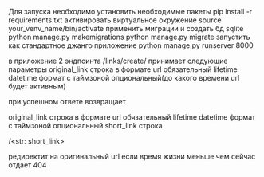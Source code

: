 Для запуска необходимо установить необходимые пакеты
pip install -r requirements.txt
активировать виртуальное окружение
source your_venv_name/bin/activate
применить миграции и создать бд sqlite
python manage.py makemigrations
python manage.py migrate
запустить как стандартное джанго приложение
python manage.py runserver 8000

в приложение 2 эндпоинта
/links/create/
принимает следующие параметры
original_link строка в формате url обязательный
lifetime  datetime формат с таймзоной опциональный(до какого времени url будет активным)

при успешном ответе возвращает 

original_link строка в формате url обязательный
lifetime  datetime формат с таймзоной опциональный
short_link строка

/<str: short_link>

редиректит на оригинальный url
 если время жизни меньше чем сейчас отдает 404